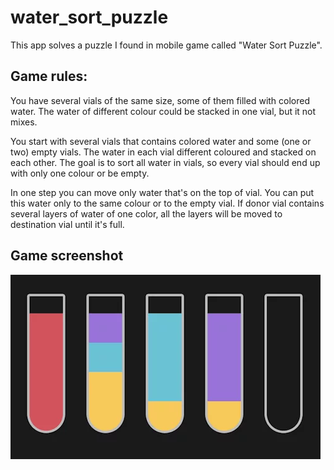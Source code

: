 # water_sort_puzzle
This app solves a puzzle I found in mobile game called "Water Sort Puzzle".

## Game rules:
You have several vials of the same size, some of them filled with colored water.
The water of different colour could be stacked in one vial, but it not mixes.

You start with several vials that contains colored water and some (one or two) empty vials. The water in each vial different coloured and stacked on each other. The goal is to sort all water in vials, so every vial should end up with only one colour or be empty.

In one step you can move only water that's on the top of vial. You can put this water only to the same colour or to the empty vial. If donor vial contains several layers of water of one color, all the layers will be moved to destination vial until it's full.

## Game screenshot
![It's supposed to be a screenshot here](https://github.com/agoloborodko/water_sort_puzzle/blob/master/docs_content/game_screenshot.png?raw=true)
